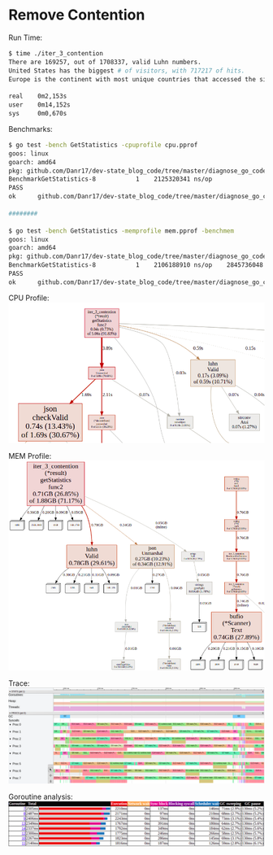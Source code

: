 # Remove Contention

Run Time:

```bash
$ time ./iter_3_contention
There are 169257, out of 1708337, valid Luhn numbers. 
United States has the biggest # of visitors, with 717217 of hits. 
Europe is the continent with most unique countries that accessed the site more than 1000 times. It has 33 unique countries. 

real	0m2,153s
user	0m14,152s
sys	    0m0,670s
```

Benchmarks:

```bash
$ go test -bench GetStatistics -cpuprofile cpu.pprof
goos: linux
goarch: amd64
pkg: github.com/Danr17/dev-state_blog_code/tree/master/diagnose_go_code/iter_3_contention
BenchmarkGetStatistics-8   	       1	2125320341 ns/op
PASS
ok  	github.com/Danr17/dev-state_blog_code/tree/master/diagnose_go_code/iter_3_contention	2.452s

########

$ go test -bench GetStatistics -memprofile mem.pprof -benchmem
goos: linux
goarch: amd64
pkg: github.com/Danr17/dev-state_blog_code/tree/master/diagnose_go_code/iter_3_contention
BenchmarkGetStatistics-8   	       1	2106188910 ns/op	2845736048 B/op	25685616 allocs/op
PASS
ok  	github.com/Danr17/dev-state_blog_code/tree/master/diagnose_go_code/iter_3_contention	2.255s
```

CPU Profile:  
![iter 3 cpu](imgs/iter3_cpu.png "Iter 3 CPU")

MEM Profile:  
![iter 3 mem](imgs/iter3_mem.png "Iter 3 MEM")

Trace:  
![iter 3 trace](imgs/iter3_trace.png "Iter 3 Trace")

Goroutine analysis:  
![iter 3 trace](imgs/iter3_goroutines.png "Iter 3 Goroutines")
